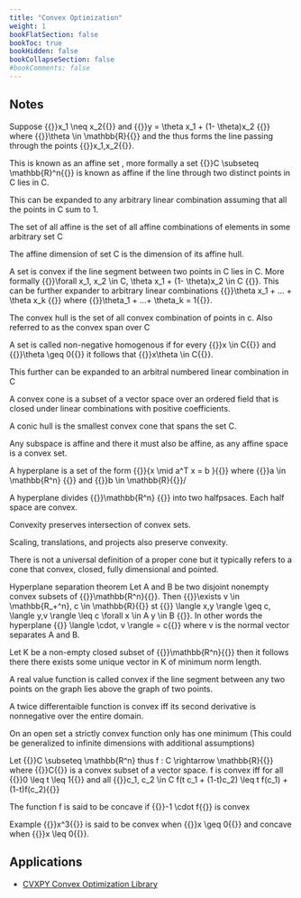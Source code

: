 ```yaml
---
title: "Convex Optimization"
weight: 1
bookFlatSection: false
bookToc: true
bookHidden: false
bookCollapseSection: false
#bookComments: false
---
```


## Notes 
Suppose {{<katex>}}x_1 \neq x_2{{</katex>}} and {{<katex>}}y = \theta x_1 + (1- \theta)x_2 {{<katex>}} where {{</katex>}}\theta \in \mathbb{R}{{</katex>}} and the thus forms the line passing through the points {{<katex>}}x_1,x_2{{</katex>}}.

This is known as an affine set , more formally a set {{</katex>}}C \subseteq \mathbb{R}^n{{</katex>}} is known as affine if the line through two distinct points in C lies in C.

This can be expanded to any arbitrary linear combination assuming that all the points in C sum to 1.

The set of all affine is the set of all affine combinations of elements in some arbitrary set C

The affine dimension of set C is the dimension of its affine hull.

A set is convex if the line segment between two points in C lies in C. More formally {{<katex>}}\forall x_1, x_2 \in C, \theta x_1 + (1- \theta)x_2 \in C {{</katex>}}. This can be further expander to arbitrary linear combinations  {{<katex>}}\theta x_1 + ... + \theta x_k {{</katex>}} where {{<katex>}}\theta_1 + ...+ \theta_k = 1{{</katex>}}.

The convex hull is the set of all convex combination of points in c. Also referred to as the convex span over C

A set is called non-negative homogenous if for every {{<katex>}}x \in C{{</katex>}} and {{<katex>}}\theta \geq 0{{</katex>}} it follows that {{<katex>}}x\theta \in C{{</katex>}}. 

This further can be expanded to an arbitral numbered linear combination in C

A convex cone is a subset of a vector space over an ordered field that is closed under linear combinations with positive coefficients. 

A conic hull is the smallest convex cone that spans the set C.

Any subspace is affine and there it must also be affine, as any affine space is a convex set.

A hyperplane is a set of the form {{<katex>}}\{x \mid a^T x = b \}{{</katex>}} where {{<katex>}}a \in \mathbb{R^n} {{</katex>}} and {{<katex>}}b \in \mathbb{R}{{</katex>}}/

A hyperplane divides {{<katex>}}\mathbb{R^n} {{</katex>}} into two halfpsaces. Each half space are convex.

Convexity preserves intersection of convex sets.

Scaling, translations, and projects also preserve convexity.

There is not a universal definition of a proper cone but it typically refers to a cone that convex, closed, fully dimensional and pointed.

Hyperplane separation theorem
Let A and B be two disjoint nonempty convex subsets of {{<katex>}}\mathbb{R^n}{{</katex>}}. Then {{<katex>}}\exists v \in \mathbb{R_+^n}, c \in \mathbb{R}{{</katex>}} st {{<katex>}} \langle x,y \rangle \geq c,  \langle y,v \rangle \leq c \forall x \in A y \in B {{</katex>}}. In other words the hyperplane {{<katex>}} \langle \cdot, v \rangle = c{{</katex>}} where v is the normal vector separates A and B. 

Let K be a non-empty closed subset of {{</katex>}}\mathbb{R^n}{{<katex>}} then it follows there there exists some unique vector in K of minimum norm length. 

A real value function is called convex if the line segment between any two points on the graph lies above the graph of two points. 

A twice differentaible function is convex iff its second derivative is nonnegative over the entire domain. 

On an open set a strictly convex function only has one minimum (This could be generalized to infinite dimensions with additional assumptions)

Let {{<katex>}}C \subseteq \mathbb{R^n} thus f : C \rightarrow \mathbb{R}{{</katex>}} where {{<katex>}}C{{</katex>}} is a convex subset of a vector space. f is convex iff for all {{<katex>}}0 \leq t \leq 1{{</katex>}} and all {{<katex>}}c_1, c_2 \in C f(t c_1 + (1-t)c_2) \leq t f(c_1) + (1-t)f(c_2){{</katex>}}

The function f is said to be concave if {{<katex>}}-1 \cdot f{{</katex>}} is convex 

Example {{<katex>}}x^3{{</katex>}} is said to be convex when {{<katex>}}x \geq 0{{</katex>}} and concave when {{<katex>}}x \leq 0{{</katex>}}.
## Applications

- [CVXPY Convex Optimization Library](https://www.cvxpy.org/)  